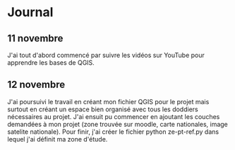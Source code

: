 # Journal
## 11 novembre
J'ai tout d'abord commencé par suivre les vidéos sur YouTube pour apprendre les bases de QGIS. 
## 12 novembre
J'ai poursuivi le travail en créant mon fichier QGIS pour le projet mais surtout en créant un espace bien organisé avec tous les doddiers nécessaires au projet. J'ai ensuit pu commencer en ajoutant les couches demandées à mon projet (zone trouvée sur moodle, carte nationales, image satelite nationale). Pour finir, j'ai créer le fichier python ze-pt-ref.py dans lequel j'ai définit ma zone d'étude.
